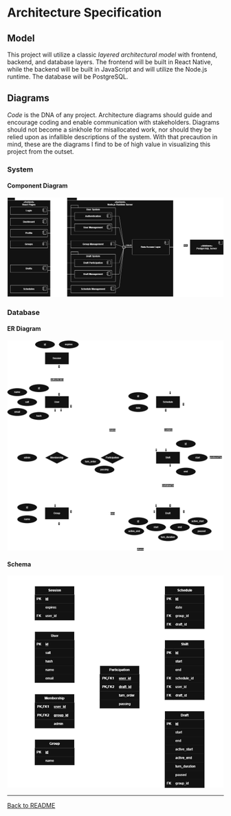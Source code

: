 # Architecture Specification

## Model

This project will utilize a classic *layered architectural model* with frontend, backend, and database layers. The frontend will be built in React Native, while the backend will be built in JavaScript and will utilize the Node.js runtime. The database will be PostgreSQL.

## Diagrams

*Code* is the DNA of any project. Architecture diagrams should guide and encourage coding and enable communication with stakeholders. Diagrams should not become a sinkhole for misallocated work, nor should they be relied upon as infallible descriptions of the system. With that precaution in mind, these are the diagrams I find to be of high value in visualizing this project from the outset.

### System

#### Component Diagram

![A component diagram of the system](./component-diagram.png)

### Database

#### ER Diagram

![An ER diagram of the database](./er-diagram.png)

#### Schema

![The database schema](./database-schema.png)

---

[Back to README](../README.md)
